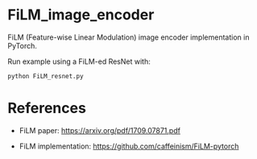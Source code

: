 # FiLM_image_encoder

FiLM (Feature-wise Linear Modulation) image encoder implementation in PyTorch.

Run example using a FiLM-ed ResNet with:

```
python FiLM_resnet.py
```

# References

* FiLM paper: https://arxiv.org/pdf/1709.07871.pdf

* FiLM implementation: https://github.com/caffeinism/FiLM-pytorch
